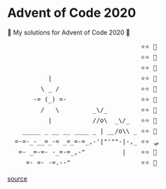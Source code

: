 # Advent of Code 2020

🎄 My solutions for Advent of Code 2020 🎄

<pre>
                                    ⭐️️⭐️ 🚢
                                    ⭐️️⭐️ 💺
                                    ⭐️️⭐️ 🔋
           |                        ⭐️⭐️ 💢
         \ _ /                      ⭐️⭐️ 👾
       -= (_) =-                    ⭐️⭐️ 🎒
         /   \         _\/_         ⭐️⭐️ 📃
           |           //o\  _\/_   ⭐️⭐️ 🎫
    _____ _ __ __ ____ _ | __/o\\ _ ⭐️⭐️ 🛂
  =-=-_-__=_-= _=_=-=_,-'|"'""-|-,_ ⭐️⭐️ 🛷
   =- _=-=- -_=-=_,-"          |    ⭐️⭐️ 🔑
     =- =- -=.--"                   ⭐️⭐️ 🔧
</pre>

[source](https://asciiart.website/index.php?art=nature/beach)
